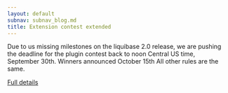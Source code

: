 ```yaml
---
layout: default
subnav: subnav_blog.md
title: Extension contest extended
---
```



Due to us missing milestones on the liquibase 2.0 release, we are pushing the deadline for the plugin contest back to noon Central US time, September 30th. Winners announced October 15th   All other rules are the same.


<a href="http://ww.liquibase.org/2009/06/liquibase-extension-contest-2009-now-underway.html">Full details</a>
